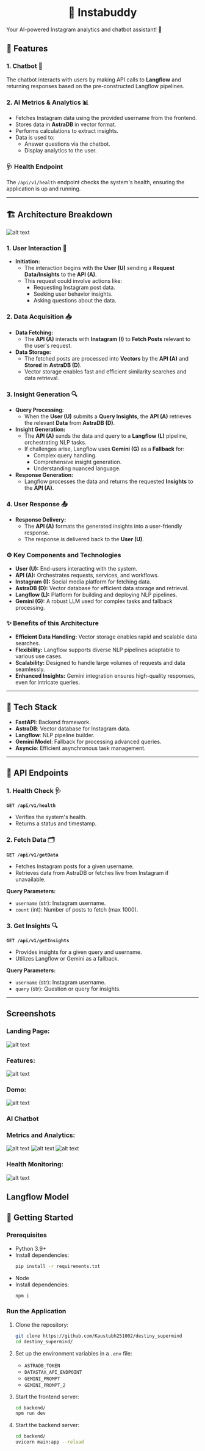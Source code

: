<h1 align="center"> 📸 Instabuddy  </h1>
Your AI-powered Instagram analytics and chatbot assistant! 🚀  

## 🌟 Features  

### 1. **Chatbot 🤖**  
The chatbot interacts with users by making API calls to **Langflow** and returning responses based on the pre-constructed Langflow pipelines.  

### 2. **AI Metrics & Analytics 📊**  
- Fetches Instagram data using the provided username from the frontend.  
- Stores data in **AstraDB** in vector format.  
- Performs calculations to extract insights.  
- Data is used to:  
  - Answer questions via the chatbot.  
  - Display analytics to the user.  

### 🩺 Health Endpoint  
The `/api/v1/health` endpoint checks the system's health, ensuring the application is up and running.  

---

## 🏗️ **Architecture Breakdown**  

![alt text](images/image.png)

### 1. **User Interaction 👥**  
* **Initiation:**  
  - The interaction begins with the **User (U)** sending a **Request Data/Insights** to the **API (A)**.  
  - This request could involve actions like:  
    - Requesting Instagram post data.  
    - Seeking user behavior insights.  
    - Asking questions about the data.  

### 2. **Data Acquisition 📥**  
* **Data Fetching:**  
  - The **API (A)** interacts with **Instagram (I)** to **Fetch Posts** relevant to the user's request.  
* **Data Storage:**  
  - The fetched posts are processed into **Vectors** by the **API (A)** and **Stored** in **AstraDB (D)**.  
  - Vector storage enables fast and efficient similarity searches and data retrieval.  

### 3. **Insight Generation 🔍**  
* **Query Processing:**  
  - When the **User (U)** submits a **Query Insights**, the **API (A)** retrieves the relevant **Data** from **AstraDB (D)**.  
* **Insight Generation:**  
  - The **API (A)** sends the data and query to a **Langflow (L)** pipeline, orchestrating NLP tasks.  
  - If challenges arise, Langflow uses **Gemini (G)** as a **Fallback** for:  
    - Complex query handling.  
    - Comprehensive insight generation.  
    - Understanding nuanced language.  
* **Response Generation:**  
  - Langflow processes the data and returns the requested **Insights** to the **API (A)**.  

### 4. **User Response 📤**  
* **Response Delivery:**  
  - The **API (A)** formats the generated insights into a user-friendly response.  
  - The response is delivered back to the **User (U)**.  

### ⚙️ **Key Components and Technologies**  
- **User (U):** End-users interacting with the system.  
- **API (A):** Orchestrates requests, services, and workflows.  
- **Instagram (I):** Social media platform for fetching data.  
- **AstraDB (D):** Vector database for efficient data storage and retrieval.  
- **Langflow (L):** Platform for building and deploying NLP pipelines.  
- **Gemini (G):** A robust LLM used for complex tasks and fallback processing.  

### ✨ **Benefits of this Architecture**  
- **Efficient Data Handling:** Vector storage enables rapid and scalable data searches.  
- **Flexibility:** Langflow supports diverse NLP pipelines adaptable to various use cases.  
- **Scalability:** Designed to handle large volumes of requests and data seamlessly.  
- **Enhanced Insights:** Gemini integration ensures high-quality responses, even for intricate queries.  

---

## 🔧 **Tech Stack**  
- **FastAPI**: Backend framework.  
- **AstraDB**: Vector database for Instagram data.  
- **Langflow**: NLP pipeline builder.  
- **Gemini Model**: Fallback for processing advanced queries.  
- **Asyncio**: Efficient asynchronous task management.  

---

## 📂 **API Endpoints**  

### 1. **Health Check** 🩺  
**`GET /api/v1/health`**  
- Verifies the system's health.  
- Returns a status and timestamp.  

### 2. **Fetch Data** 🗂️  
**`GET /api/v1/getData`**  
- Fetches Instagram posts for a given username.  
- Retrieves data from AstraDB or fetches live from Instagram if unavailable.  

**Query Parameters:**  
- `username` (str): Instagram username.  
- `count` (int): Number of posts to fetch (max 1000).  

### 3. **Get Insights** 🔍  
**`GET /api/v1/getInsights`**  
- Provides insights for a given query and username.  
- Utilizes Langflow or Gemini as a fallback.  

**Query Parameters:**  
- `username` (str): Instagram username.  
- `query` (str): Question or query for insights.  

---

## Screenshots 
### Landing Page:
![alt text](images/landing-one.png)
### Features:
![alt text](images/landing-two.png)

### Demo:
![alt text](images/demo-one.png)

### AI Chatbot


### Metrics and Analytics:
![alt text](images/metrics-one.png)
![alt text](images/metrics-two.png)
![alt text](images/metrics-three.png)

### Health Monitoring:
![alt text](images/health-dashboard.png)


## Langflow Model




## 🚀 **Getting Started**  

### Prerequisites  
- Python 3.9+  
- Install dependencies:  
  ```bash
  pip install -r requirements.txt
  ```  
- Node 
- Install dependencies:  
    ```bash
    npm i
    ```


### Run the Application  
1. Clone the repository:  
   ```bash
   git clone https://github.com/Kaustubh251002/destiny_supermind
   cd destiny_supermind/
   ```  

2. Set up the environment variables in a `.env` file:  
   - `ASTRADB_TOKEN`  
   - `DATASTAX_API_ENDPOINT`  
   - `GEMINI_PROMPT`  
   - `GEMINI_PROMPT_2`  

3. Start the frontend server:
   ```bash
   cd backend/
   npm run dev
   ```  


4. Start the backend server:  
   ```bash
   cd backend/
   uvicorn main:app --reload
   ```  
